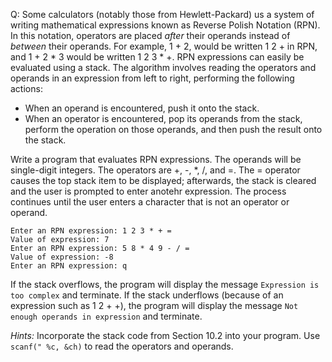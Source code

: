 Q: Some calculators (notably those from Hewlett-Packard) us a system of writing
mathematical expressions known as Reverse Polish Notation (RPN). In this
notation, operators are placed <em>after</em> their operands instead of
<em>between</em> their operands. For example, 1 + 2, would be written 1 2 + in
RPN, and 1 + 2 * 3 would be written 1 2 3 * +. RPN expressions can easily be
evaluated using a stack. The algorithm involves reading the operators and
operands in an expression from left to right, performing the following actions:

- When an operand is encountered, push it onto the stack.
- When an operator is encountered, pop its operands from the stack, perform the
  operation on those operands, and then push the result onto the stack.

Write a program that evaluates RPN expressions. The operands will be
single-digit integers. The operators are +, -, *, /, and =. The = operator
causes the top stack item to be displayed; afterwards, the stack is cleared and
the user is prompted to enter anotehr expression. The process continues until
the user enters a character that is not an operator or operand.

```
Enter an RPN expression: 1 2 3 * + =
Value of expression: 7
Enter an RPN expression: 5 8 * 4 9 - / =
Value of expression: -8
Enter an RPN expression: q
```

If the stack overflows, the program will display the message
`Expression is too complex` and terminate. If the stack underflows (because of
an expression such as 1 2 + +), the program will display the message
`Not enough operands in expression` and terminate.

<em>Hints:</em> Incorporate the stack code from Section 10.2 into your program.
Use `scanf(" %c, &ch)` to read the operators and operands.

